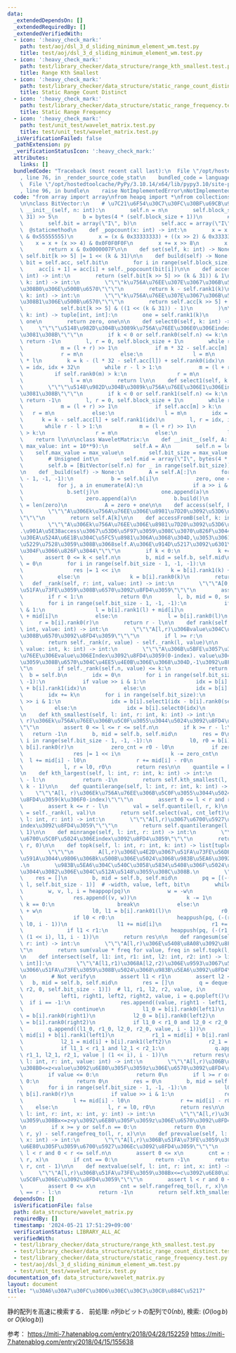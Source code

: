 ```yaml
---
data:
  _extendedDependsOn: []
  _extendedRequiredBy: []
  _extendedVerifiedWith:
  - icon: ':heavy_check_mark:'
    path: test/aoj/dsl_3_d_sliding_minimum_element_wm.test.py
    title: test/aoj/dsl_3_d_sliding_minimum_element_wm.test.py
  - icon: ':heavy_check_mark:'
    path: test/library_checker/data_structure/range_kth_smallest.test.py
    title: Range Kth Smallest
  - icon: ':heavy_check_mark:'
    path: test/library_checker/data_structure/static_range_count_distinct.test.py
    title: Static Range Count Distinct
  - icon: ':heavy_check_mark:'
    path: test/library_checker/data_structure/static_range_frequency.test.py
    title: Static Range Frequency
  - icon: ':heavy_check_mark:'
    path: test/unit_test/wavelet_matrix.test.py
    title: test/unit_test/wavelet_matrix.test.py
  _isVerificationFailed: false
  _pathExtension: py
  _verificationStatusIcon: ':heavy_check_mark:'
  attributes:
    links: []
  bundledCode: "Traceback (most recent call last):\n  File \"/opt/hostedtoolcache/PyPy/3.10.14/x64/lib/pypy3.10/site-packages/onlinejudge_verify/documentation/build.py\"\
    , line 76, in _render_source_code_stat\n    bundled_code = language.bundle(\n\
    \  File \"/opt/hostedtoolcache/PyPy/3.10.14/x64/lib/pypy3.10/site-packages/onlinejudge_verify/languages/python.py\"\
    , line 96, in bundle\n    raise NotImplementedError\nNotImplementedError\n"
  code: "from array import array\nfrom heapq import *\nfrom collections import deque\n\
    \n\nclass BitVector:\n    # \u7C21\u6F54\u30C7\u30FC\u30BF\u69CB\u9020\n    def\
    \ __init__(self, n: int):\n        self.n = n\n        self.block_size = (n +\
    \ 31) >> 5\n        b = bytes(4 * (self.block_size + 1))\n        # Unsigned int\n\
    \        self.bit = array(\"I\", b)\n        self.acc = array(\"I\", b)\n\n  \
    \  @staticmethod\n    def _popcount(x: int) -> int:\n        x = x - ((x >> 1)\
    \ & 0x55555555)\n        x = (x & 0x33333333) + ((x >> 2) & 0x33333333)\n    \
    \    x = x + (x >> 4) & 0x0F0F0F0F\n        x += x >> 8\n        x += x >> 16\n\
    \        return x & 0x0000007F\n\n    def set(self, k: int) -> None:\n       \
    \ self.bit[k >> 5] |= 1 << (k & 31)\n\n    def build(self) -> None:\n        acc,\
    \ bit = self.acc, self.bit\n        for i in range(self.block_size):\n       \
    \     acc[i + 1] = acc[i] + self._popcount(bit[i])\n\n    def access(self, k:\
    \ int) -> int:\n        return (self.bit[k >> 5] >> (k & 31)) & 1\n\n    def rank0(self,\
    \ k: int) -> int:\n        \"\"\"k\u756A\u76EE\u307E\u3067\u306B\u51FA\u73FE\u3059\
    \u308B0\u306E\u500B\u6570\"\"\"\n        return k - self.rank1(k)\n\n    def rank1(self,\
    \ k: int) -> int:\n        \"\"\"k\u756A\u76EE\u307E\u3067\u306B\u51FA\u73FE\u3059\
    \u308B1\u306E\u500B\u6570\"\"\"\n        return self.acc[k >> 5] + self._popcount(\n\
    \            self.bit[k >> 5] & ((1 << (k & 31)) - 1)\n        )\n\n    def rank01(self,\
    \ k: int) -> tuple[int, int]:\n        one = self.rank1(k)\n        zero = k -\
    \ one\n        return zero, one\n\n    def select0(self, k: int) -> int:\n   \
    \     \"\"\"\u5148\u982D\u304B\u3089k\u756A\u76EE\u306E0\u306Eindex\u3092\u6C42\
    \u3081\u308B\"\"\"\n        if k < 0 or self.rank0(self.n) <= k:\n           \
    \ return -1\n        l, r = 0, self.block_size + 1\n        while r - l > 1:\n\
    \            m = (l + r) >> 1\n            if m * 32 - self.acc[m] > k:\n    \
    \            r = m\n            else:\n                l = m\n        idx = 32\
    \ * l\n        k = k - (l * 32 - self.acc[l]) + self.rank0(idx)\n        l, r\
    \ = idx, idx + 32\n        while r - l > 1:\n            m = (l + r) >> 1\n  \
    \          if self.rank0(m) > k:\n                r = m\n            else:\n \
    \               l = m\n        return l\n\n    def select1(self, k: int) -> int:\n\
    \        \"\"\"\u5148\u982D\u304B\u3089k\u756A\u76EE\u306E1\u306Eindex\u3092\u6C42\
    \u3081\u308B\"\"\"\n        if k < 0 or self.rank1(self.n) <= k:\n           \
    \ return -1\n        l, r = 0, self.block_size + 1\n        while r - l > 1:\n\
    \            m = (l + r) >> 1\n            if self.acc[m] > k:\n             \
    \   r = m\n            else:\n                l = m\n        idx = 32 * l\n  \
    \      k = k - self.acc[l] + self.rank1(idx)\n        l, r = idx, idx + 32\n \
    \       while r - l > 1:\n            m = (l + r) >> 1\n            if self.rank1(m)\
    \ > k:\n                r = m\n            else:\n                l = m\n    \
    \    return l\n\n\nclass WaveletMatrix:\n    def __init__(self, A: list[int],\
    \ max_value: int = 10**9):\n        self.A = A\n        self.n = len(A)\n    \
    \    self.max_value = max_value\n        self.bit_size = max_value.bit_length()\n\
    \        # Unsigned int\n        self.mid = array(\"I\", bytes(4 * self.bit_size))\n\
    \        self.b = [BitVector(self.n) for _ in range(self.bit_size)]\n        self._build()\n\
    \n    def _build(self) -> None:\n        A = self.A[:]\n        for i in range(self.bit_size\
    \ - 1, -1, -1):\n            b = self.b[i]\n            zero, one = [], []\n \
    \           for j, a in enumerate(A):\n                if a >> i & 1:\n      \
    \              b.set(j)\n                    one.append(a)\n                else:\n\
    \                    zero.append(a)\n            b.build()\n            self.mid[i]\
    \ = len(zero)\n            A = zero + one\n\n    def access(self, k: int) -> int:\n\
    \        \"\"\"A\u306Ek\u756A\u76EE\u306E\u8981\u7D20\u3092\u53D6\u5F97\u3059\u308B\
    \"\"\"\n        return self.A[k]\n\n    def accessFromB(self, k: int) -> int:\n\
    \        \"\"\"A\u306Ek\u756A\u76EE\u306E\u8981\u7D20\u3092\u53D6\u5F97\u3059\u308B\
    .\u901A\u5E38access\u3067\u53D6\u5F97\u3059\u308C\u3070\u826F\u3044.\u30E1\u30E2\
    \u30EA\u524A\u6E1B\u304C\u5FC5\u8981\u306A\u3068\u304D,\u3053\u3061\u3089\u3092\
    \u5229\u7528\u3059\u308B\u3068self.A\u306E\u914D\u5217\u3092\u6301\u305F\u306A\
    \u304F\u3066\u826F\u3044\"\"\"\n        if k < 0:\n            k += self.n\n \
    \       assert 0 <= k < self.n\n        b, mid = self.b, self.mid\n        res\
    \ = 0\n        for i in range(self.bit_size - 1, -1, -1):\n            if b[i].access(k):\n\
    \                res |= 1 << i\n                k = b[i].rank1(k) + mid[i]\n \
    \           else:\n                k = b[i].rank0(k)\n        return res\n\n \
    \   def _rank(self, r: int, value: int) -> int:\n        \"\"\"A[0,r)\u306Bvalue\u304C\
    \u51FA\u73FE\u3059\u308B\u6570\u3092\u8FD4\u3059\"\"\"\n        assert r <= self.n\n\
    \        if r < 1:\n            return 0\n        l, b, mid = 0, self.b, self.mid\n\
    \        for i in range(self.bit_size - 1, -1, -1):\n            if value >> i\
    \ & 1:\n                l = b[i].rank1(l) + mid[i]\n                r = b[i].rank1(r)\
    \ + mid[i]\n            else:\n                l = b[i].rank0(l)\n           \
    \     r = b[i].rank0(r)\n        return r - l\n\n    def rank(self, l: int, r:\
    \ int, value: int) -> int:\n        \"\"\"A[l,r)\u306Bvalue\u304C\u51FA\u73FE\u3059\
    \u308B\u6570\u3092\u8FD4\u3059\"\"\"\n        if l >= r:\n            return 0\n\
    \        return self._rank(r, value) - self._rank(l, value)\n\n    def select(self,\
    \ value: int, k: int) -> int:\n        \"\"\"A\u306B\u5BFE\u3057\u3066,k\u756A\
    \u76EE\u306Evalue\u306EIndex\u3092\u8FD4\u3059(0-index). value\u304C\u51FA\u73FE\
    \u3059\u308B\u6570\u304C\u4EE5\u4E0B\u306E\u3068\u304D,-1\u3092\u8FD4\u3059\"\"\
    \"\n        if self._rank(self.n, value) <= k:\n            return -1\n      \
    \  b = self.b\n        idx = 0\n        for i in range(self.bit_size - 1, -1,\
    \ -1):\n            if value >> i & 1:\n                idx = b[i].rank0(self.n)\
    \ + b[i].rank1(idx)\n            else:\n                idx = b[i].rank0(idx)\n\
    \        idx += k\n        for i in range(self.bit_size):\n            if value\
    \ >> i & 1:\n                idx = b[i].select1(idx - b[i].rank0(self.n))\n  \
    \          else:\n                idx = b[i].select0(idx)\n        return idx\n\
    \n    def kth_smallest(self, l: int, r: int, k: int) -> int:\n        \"\"\"A[l,\
    \ r)\u306Ek\u756A\u76EE\u306B\u5C0F\u3055\u3044\u5024\u3092\u8FD4\u3059(0-index)\"\
    \"\"\n        assert 0 <= l <= r <= self.n\n        if k >= r - l:\n         \
    \   return -1\n        b, mid = self.b, self.mid\n        res = 0\n        for\
    \ i in range(self.bit_size - 1, -1, -1):\n            l0, r0 = b[i].rank0(l),\
    \ b[i].rank0(r)\n            zero_cnt = r0 - l0\n            if zero_cnt <= k:\n\
    \                res |= 1 << i\n                k -= zero_cnt\n              \
    \  l += mid[i] - l0\n                r += mid[i] - r0\n            else:\n   \
    \             l, r = l0, r0\n        return res\n\n    quantile = kth_smallest\n\
    \n    def kth_largest(self, l: int, r: int, k: int) -> int:\n        if k >= r\
    \ - l:\n            return -1\n        return self.kth_smallest(l, r, r - l -\
    \ k - 1)\n\n    def quantilerange(self, l: int, r: int, k: int) -> int:\n    \
    \    \"\"\"A[l, r)\u306Ek\u756A\u76EE\u306B\u5C0F\u3055\u3044\u5024\u306Eindex\u3092\
    \u8FD4\u3059(k\u306F0-index)\"\"\"\n        assert 0 <= l < r and r <= self.n\n\
    \        assert k <= r - l\n        val = self.quantile(l, r, k)\n        cnt_left\
    \ = self._rank(l, val)\n        return self.select(val, cnt_left)\n\n    def maxrange(self,\
    \ l: int, r: int) -> int:\n        \"\"\"A[l,r)\u3067\u6700\u5927\u5024\u306E\
    index\u3092\u8FD4\u3059\"\"\"\n        return self.quantilerange(l, r, r - l -\
    \ 1)\n\n    def minrange(self, l: int, r: int) -> int:\n        \"\"\"A[l,r)\u3067\
    \u6700\u5C0F\u5024\u306Eindex\u3092\u8FD4\u3059\"\"\"\n        return self.quantilerange(l,\
    \ r, 0)\n\n    def topk(self, l: int, r: int, k: int) -> list[tuple[int, int]]:\n\
    \        \"\"\"\n        A[l,r)\u306E\u4E2D\u3067\u51FA\u73FE\u56DE\u6570\u304C\
    \u591A\u3044\u9806\u306Bk\u500B\u306E\u5024\u3068\u983B\u5EA6\u3092\u8FD4\u3059\
    .\n        \u983B\u5EA6\u304C\u540C\u3058\u5834\u5408\u306F\u5024\u304C\u5C0F\u3055\
    \u3044\u3082\u306E\u304C\u512A\u5148\u3055\u308C\u308B.\n        \"\"\"\n    \
    \    res = []\n        b, mid = self.b, self.mid\n        pq = [(-(r - l), 0,\
    \ l, self.bit_size - 1)]  # -width, value, left, bit\n        while pq:\n    \
    \        w, v, l, i = heappop(pq)\n            w = -w\n            if i == -1:\n\
    \                res.append((v, w))\n                k -= 1\n                if\
    \ k == 0:\n                    break\n            else:\n                r = l\
    \ + w\n                l0, l1 = b[i].rank01(l)\n                r0, r1 = b[i].rank01(r)\n\
    \                if l0 < r0:\n                    heappush(pq, (-(r0 - l0), v,\
    \ l0, i - 1))\n                l1 += mid[i]\n                r1 += mid[i]\n  \
    \              if l1 < r1:\n                    heappush(pq, (-(r1 - l1), v |\
    \ (1 << i), l1, i - 1))\n        return res\n\n    def rangesum(self, l: int,\
    \ r: int) -> int:\n        \"\"\"A[l,r)\u306E\u5408\u8A08\u3092\u8FD4\u3059\"\"\
    \"\n        return sum(value * freq for value, freq in self.topk(l, r, r - l))\n\
    \n    def intersect(self, l1: int, r1: int, l2: int, r2: int) -> list[tuple[int,\
    \ int]]:\n        \"\"\"A[l1,r1)\u3068A[l2,r2)\u306E\u9593\u3067\u5171\u901A\u3057\
    \u3066\u51FA\u73FE\u3059\u308B\u5024\u3068\u983B\u5EA6\u3092\u8FD4\u3059\"\"\"\
    \n        # Not verify\n        assert l1 < r1\n        assert l2 < r2\n     \
    \   b, mid = self.b, self.mid\n        res = []\n        q = deque([(l1, r1, l2,\
    \ r2, 0, self.bit_size - 1)])  # l1, r1, l2, r2, value, i\n        while q:\n\
    \            left1, right1, left2, right2, value, i = q.popleft()\n          \
    \  if i == -1:\n                res.append((value, right1 - left1, right2 - left2))\n\
    \                continue\n            l1_0 = b[i].rank0(left1)\n            r1_0\
    \ = b[i].rank0(right1)\n            l2_0 = b[i].rank0(left2)\n            r2_0\
    \ = b[i].rank0(right2)\n            if l1_0 < r1_0 and l2_0 < r2_0:\n        \
    \        q.append((l1_0, r1_0, l2_0, r2_0, value, i - 1))\n            l1_1 =\
    \ mid[i] + b[i].rank1(left1)\n            r1_1 = mid[i] + b[i].rank1(right1)\n\
    \            l2_1 = mid[i] + b[i].rank1(left2)\n            r2_1 = mid[i] + b[i].rank1(right2)\n\
    \            if l1_1 < r1_1 and l2_1 < r2_1:\n                q.append((l1_1,\
    \ r1_1, l2_1, r2_1, value | (1 << i), i - 1))\n        return res\n\n    def rangefreq_to(self,\
    \ l: int, r: int, value: int) -> int:\n        \"\"\"A[l,r)\u306B\u51FA\u73FE\u3059\
    \u308B0<=z<value\u3092\u6E80\u305F\u3059z\u306E\u6570\u3092\u8FD4\u3059\"\"\"\n\
    \        if value <= 0:\n            return 0\n        if l >= r or self.n ==\
    \ 0:\n            return 0\n        res = 0\n        b, mid = self.b, self.mid\n\
    \        for i in range(self.bit_size - 1, -1, -1):\n            l0, r0 = b[i].rank0(l),\
    \ b[i].rank0(r)\n            if value >> i & 1:\n                res += r0 - l0\n\
    \                l += mid[i] - l0\n                r += mid[i] - r0\n        \
    \    else:\n                l, r = l0, r0\n        return res\n\n    def rangefreq(self,\
    \ l: int, r: int, x: int, y: int) -> int:\n        \"\"\"A[l,r)\u306B\u51FA\u73FE\
    \u3059\u308Bx<=z<y\u3092\u6E80\u305F\u3059z\u306E\u6570\u3092\u8FD4\u3059\"\"\"\
    \n        if x >= y or self.n == 0:\n            return 0\n        return self.rangefreq_to(l,\
    \ r, y) - self.rangefreq_to(l, r, x)\n\n    def prevvalue(self, l: int, r: int,\
    \ x: int) -> int:\n        \"\"\"A[l,r)\u306B\u51FA\u73FE\u3059\u308Bc<x\u3092\
    \u6E80\u305F\u3059\u6700\u5927\u306Ec\u3092\u8FD4\u3059\"\"\"\n        assert\
    \ l < r and 0 < r <= self.n\n        assert 0 <= x\n        cnt = self.rangefreq_to(l,\
    \ r, x)\n        if cnt == 0:\n            return -1\n        return self.kth_smallest(l,\
    \ r, cnt - 1)\n\n    def nextvalue(self, l: int, r: int, x: int) -> int:\n   \
    \     \"\"\"A[l,r)\u306B\u51FA\u73FE\u3059\u308Bx<=c\u3092\u6E80\u305F\u3059\u6700\
    \u5C0F\u306Ec\u3092\u8FD4\u3059\"\"\"\n        assert l < r and 0 < r <= self.n\n\
    \        assert 0 <= x\n        cnt = self.rangefreq_to(l, r, x)\n        if cnt\
    \ == r - l:\n            return -1\n        return self.kth_smallest(l, r, cnt)\n"
  dependsOn: []
  isVerificationFile: false
  path: data_structure/wavelet_matrix.py
  requiredBy: []
  timestamp: '2024-05-21 17:51:29+09:00'
  verificationStatus: LIBRARY_ALL_AC
  verifiedWith:
  - test/library_checker/data_structure/range_kth_smallest.test.py
  - test/library_checker/data_structure/static_range_count_distinct.test.py
  - test/library_checker/data_structure/static_range_frequency.test.py
  - test/aoj/dsl_3_d_sliding_minimum_element_wm.test.py
  - test/unit_test/wavelet_matrix.test.py
documentation_of: data_structure/wavelet_matrix.py
layout: document
title: "\u30A6\u30A7\u30FC\u30D6\u30EC\u30C3\u30C8\u884C\u5217"
---
```


静的配列を高速に検索する．
前処理: $n$列$b$ビットの配列で$0(nb)$, 検索: ($O(\log b)$ or $O(k\log b)$)


参考：
https://miti-7.hatenablog.com/entry/2018/04/28/152259
https://miti-7.hatenablog.com/entry/2018/04/15/155638
